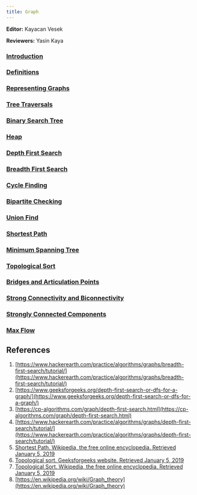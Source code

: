 ```yaml
---
title: Graph
---
```


**Editor:** Kayacan Vesek

**Reviewers:** Yasin Kaya

### [Introduction](introduction.md)
### [Definitions](definitions.md)
### [Representing Graphs](representing-graphs.md)
### [Tree Traversals](tree-traversals.md)
### [Binary Search Tree](./binary-search-tree.md)
### [Heap](heap.md)
### [Depth First Search](depth-first-search.md)
### [Breadth First Search](breadth-first-search.md)
### [Cycle Finding](cycle-finding.md)
### [Bipartite Checking](bipartite-checking.md)
### [Union Find](union-find.md)
### [Shortest Path](shortest-path.md)
### [Minimum Spanning Tree](minimum-spanning-tree.md)
### [Topological Sort](topological-sort.md)
### [Bridges and Articulation Points](bridges-and-articulation-points.md)
### [Strong Connectivity and Biconnectivity](strong-connectivity-and-biconnectivity.md)
### [Strongly Connected Components](strongly-connected-components.md)
### [Max Flow](max-flow.md)

## References

1. [https://www.hackerearth.com/practice/algorithms/graphs/breadth-first-search/tutorial/](https://www.hackerearth.com/practice/algorithms/graphs/breadth-first-search/tutorial/)
2. [https://www.geeksforgeeks.org/depth-first-search-or-dfs-for-a-graph/](https://www.geeksforgeeks.org/depth-first-search-or-dfs-for-a-graph/)
3. [https://cp-algorithms.com/graph/depth-first-search.html](https://cp-algorithms.com/graph/depth-first-search.html)
4. [https://www.hackerearth.com/practice/algorithms/graphs/depth-first-search/tutorial/](https://www.hackerearth.com/practice/algorithms/graphs/depth-first-search/tutorial/)
5. [Shortest Path. Wikipedia, the free online encyclopedia. Retrieved January 5, 2019](https://www.wikiwand.com/en/articles/Shortest_path_problem)
6. [Topological sort. Geeksforgeeks website. Retrieved January 5, 2019](https://www.geeksforgeeks.org/topological-sorting/)
7. [Topological Sort. Wikipedia, the free online encyclopedia. Retrieved January 5, 2019](https://en.wikipedia.org/wiki/Topological_sorting)
8. [https://en.wikipedia.org/wiki/Graph_theory](https://en.wikipedia.org/wiki/Graph_theory)
